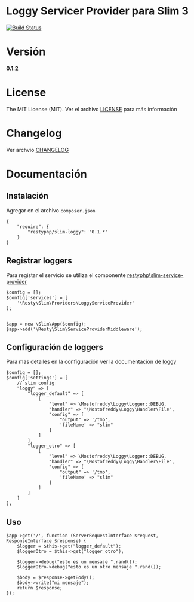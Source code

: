 Loggy Servicer Provider para Slim 3
=================

[![Build Status](https://travis-ci.org/mostofreddy/slim-loggy.svg?branch=master)](https://travis-ci.org/mostofreddy/slim-loggy)

# Versión

__0.1.2__

# License

The MIT License (MIT). Ver el archivo [LICENSE](LICENSE.md) para más información

# Changelog

Ver archvio [CHANGELOG](CHANGELOG.md)

# Documentación

Instalación
-----------

Agregar en el archivo `composer.json`

```
{
    "require": {
        "restyphp/slim-loggy": "0.1.*"
    }
}
```

Registrar loggers
-----------------

Para registar el servicio se utiliza el componente [restyphp\slim-service-provider](https://github.com/mostofreddy/slim-service-provider)

```
$config = [];
$config['services'] = [
    '\Resty\Slim\Providers\LoggyServiceProvider'
];


$app = new \Slim\App($config);
$app->add('\Resty\Slim\ServiceProviderMiddleware');
```

Configuración de loggers
---------------------

Para mas detalles en la configuración ver la documentacion de [loggy](https://github.com/mostofreddy/loggy)

```
$config = [];
$config['settings'] = [
    // slim config
    "loggy" => [
        "logger_default" => [
            [
                "level" => \Mostofreddy\Loggy\Logger::DEBUG,
                "handler" => "\Mostofreddy\Loggy\Handler\File",
                "config" => [
                    "output" => '/tmp',
                    'fileName' => "slim"
                ]
            ]
        ],
        "logger_otro" => [
            [
                "level" => \Mostofreddy\Loggy\Logger::DEBUG,
                "handler" => "\Mostofreddy\Loggy\Handler\File",
                "config" => [
                    "output" => '/tmp',
                    'fileName' => "slim"
                ]
            ]
        ]
    ]
];
```

Uso
---

```
$app->get('/', function (ServerRequestInterface $request, ResponseInterface $response) {
    $logger = $this->get("logger_default");
    $loggerOtro = $this->get("logger_otro");

    $logger->debug("esto es un mensaje ".rand());
    $loggerOtro->debug("esto es un otro mensaje ".rand());

    $body = $response->getBody();
    $body->write("mi mensaje");
    return $response;
});
```
